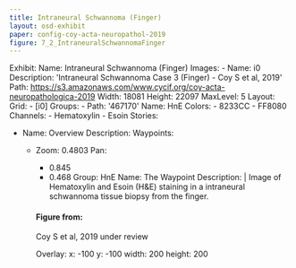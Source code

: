 ```yaml
---
title: Intraneural Schwannoma (Finger)
layout: osd-exhibit
paper: config-coy-acta-neuropathol-2019
figure: 7_2_IntraneuralSchwannomaFinger
---
```

Exhibit:
  Name: Intraneural Schwannoma (Finger)
  Images:
    - Name: i0
      Description: 'Intraneural Schwannoma Case 3 (Finger) - Coy S et al, 2019'
      Path: https://s3.amazonaws.com/www.cycif.org/coy-acta-neuropathologica-2019
      Width: 18081
      Height: 22097
      MaxLevel: 5
  Layout:
    Grid:
      - [i0]
  Groups:
    - Path: '467170'
      Name: HnE
      Colors:
        - 8233CC 
        - FF8080
      Channels:
        - Hematoxylin
        - Esoin
  Stories:
  - Name: Overview
    Description: 
    Waypoints:
    - Zoom: 0.4803
      Pan:
        - 0.845
        - 0.468
      Group: HnE
      Name: The Waypoint
      Description: |
        Image of Hematoxylin and Esoin (H&E) staining in a intraneural schwannoma tissue biopsy from the finger.

        #### Figure from:

        Coy S et al, 2019 under review 

      Overlay:
        x: -100
        y: -100
        width: 200
        height: 200